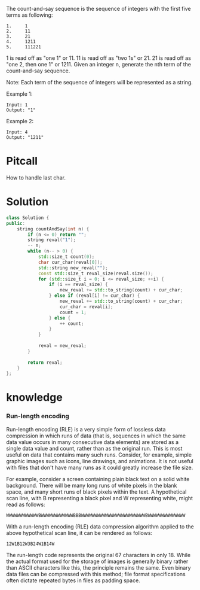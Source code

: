 The count-and-say sequence is the sequence of integers with the first five terms as following:

```
1.     1
2.     11
3.     21
4.     1211
5.     111221
```

1 is read off as "one 1" or 11.
11 is read off as "two 1s" or 21.
21 is read off as "one 2, then one 1" or 1211.
Given an integer n, generate the nth term of the count-and-say sequence.

Note: Each term of the sequence of integers will be represented as a string.

Example 1:

```
Input: 1
Output: "1"
```

Example 2:

```
Input: 4
Output: "1211"
```

# Pitcall

How to handle last char.

# Solution


```cpp
class Solution {
public:
    string countAndSay(int n) {
        if (n <= 0) return "";
        string reval("1");
        -- n;
        while (n-- > 0) {
            std::size_t count(0);
            char cur_char(reval[0]);
            std::string new_reval("");
            const std::size_t reval_size(reval.size());
            for (std::size_t i = 0; i <= reval_size; ++i) {
                if (i == reval_size) {
                    new_reval += std::to_string(count) + cur_char; 
                } else if (reval[i] != cur_char) {
                    new_reval += std::to_string(count) + cur_char;                
                    cur_char = reval[i]; 
                    count = 1;
                } else {
                    ++ count;
                }
            }
            
            reval = new_reval;
        }
        
        return reval;
    }
};
```

# knowledge

### Run-length encoding

Run-length encoding (RLE) is a very simple form of lossless data compression in which runs of data (that is, sequences in which the same data value occurs in many consecutive data elements) are stored as a single data value and count, rather than as the original run. This is most useful on data that contains many such runs. Consider, for example, simple graphic images such as icons, line drawings, and animations. It is not useful with files that don't have many runs as it could greatly increase the file size.

For example, consider a screen containing plain black text on a solid white background. There will be many long runs of white pixels in the blank space, and many short runs of black pixels within the text. A hypothetical scan line, with B representing a black pixel and W representing white, might read as follows:

```
WWWWWWWWWWWWBWWWWWWWWWWWWBBBWWWWWWWWWWWWWWWWWWWWWWWWBWWWWWWWWWWWWWW
```

With a run-length encoding (RLE) data compression algorithm applied to the above hypothetical scan line, it can be rendered as follows:

```
12W1B12W3B24W1B14W
```

The run-length code represents the original 67 characters in only 18. While the actual format used for the storage of images is generally binary rather than ASCII characters like this, the principle remains the same. Even binary data files can be compressed with this method; file format specifications often dictate repeated bytes in files as padding space.

